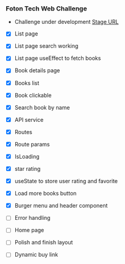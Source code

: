 ### Foton Tech Web Challenge

- Challenge under development
  [Stage URL](https://60281a5424ed4fa5ad7b5d8e--foton-challenge-rocks.netlify.app "App current state")

- [x] List page
- [x] List page search working
- [x] List page useEffect to fetch books
- [x] Book details page
- [x] Books list
- [x] Book clickable
- [x] Search book by name
- [x] API service
- [x] Routes
- [x] Route params
- [x] IsLoading
- [x] star rating
- [x] useState to store user rating and favorite
- [x] Load more books button
- [x] Burger menu and header component
- [ ] Error handling

- [ ] Home page
- [ ] Polish and finish layout
- [ ] Dynamic buy link
